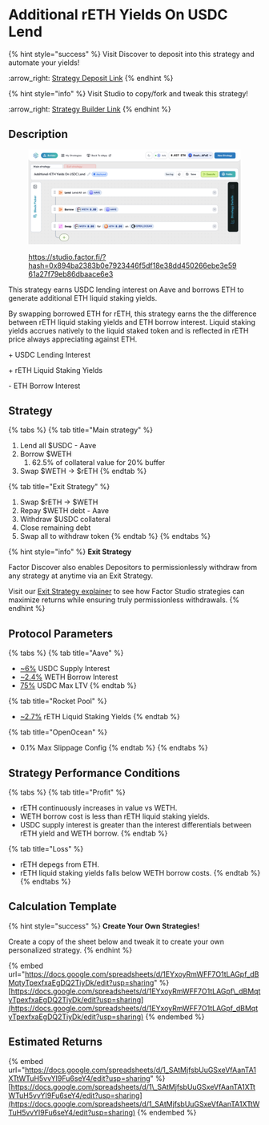 # Additional rETH Yields On USDC Lend

{% hint style="success" %}
Visit Discover to deposit into this strategy and automate your yields!

:arrow\_right: [Strategy Deposit Link](https://pro.factor.fi/strategies/0x99E11bF7f92b1D486F8D88Bc5F467C695836f8A2)
{% endhint %}

{% hint style="info" %}
Visit Studio to copy/fork and tweak this strategy!

:arrow\_right: [Strategy Builder Link](https://studio.factor.fi/?hash=0x894ba2383b0e7923446f5df18e38dd450266ebe3e5961a27f79eb86dbaace6e3)
{% endhint %}

## Description

<figure><img src="../../../../.gitbook/assets/image (1) (1) (1) (1) (1) (1).png" alt=""><figcaption><p><a href="https://studio.factor.fi/?hash=0x894ba2383b0e7923446f5df18e38dd450266ebe3e5961a27f79eb86dbaace6e3">https://studio.factor.fi/?hash=0x894ba2383b0e7923446f5df18e38dd450266ebe3e5961a27f79eb86dbaace6e3</a></p></figcaption></figure>

This strategy earns USDC lending interest on Aave and borrows ETH to generate additional ETH liquid staking yields.

By swapping borrowed ETH for rETH, this strategy earns the the difference between rETH liquid staking yields and ETH borrow interest. Liquid staking yields accrues natively to the liquid staked token and is reflected in rETH price always appreciating against ETH.

\+ USDC Lending Interest

\+ rETH Liquid Staking Yields

\- ETH Borrow Interest

## Strategy

{% tabs %}
{% tab title="Main strategy" %}
1. Lend all $USDC - Aave
2. Borrow $WETH
   1. 62.5% of collateral value for 20% buffer
3. Swap $WETH → $rETH
{% endtab %}

{% tab title="Exit Strategy" %}
1. Swap $rETH → $WETH
2. Repay $WETH debt - Aave
3. Withdraw $USDC collateral
4. Close remaining debt
5. Swap all to withdraw token
{% endtab %}
{% endtabs %}

{% hint style="info" %}
**Exit Strategy**

Factor Discover also enables Depositors to permissionlessly withdraw from any strategy at anytime via an Exit Strategy.

Visit our [Exit Strategy explainer](../../../../factor-studio/studio-pro/exit-strategy.md) to see how Factor Studio strategies can maximize returns while ensuring truly permissionless withdrawals.
{% endhint %}

## Protocol Parameters

{% tabs %}
{% tab title="Aave" %}
* [\~6%](https://app.aave.com/reserve-overview/?underlyingAsset=0xaf88d065e77c8cc2239327c5edb3a432268e5831\&marketName=proto_arbitrum_v3) USDC Supply Interest
* [\~2.4%](https://app.aave.com/reserve-overview/?underlyingAsset=0x82af49447d8a07e3bd95bd0d56f35241523fbab1\&marketName=proto_arbitrum_v3) WETH Borrow Interest
* [75%](https://app.aave.com/reserve-overview/?underlyingAsset=0xaf88d065e77c8cc2239327c5edb3a432268e5831\&marketName=proto_arbitrum_v3) USDC Max LTV
{% endtab %}

{% tab title="Rocket Pool" %}
* [\~2.7%](https://rocketpool.net/) rETH Liquid Staking Yields
{% endtab %}

{% tab title="OpenOcean" %}
* 0.1% Max Slippage Config
{% endtab %}
{% endtabs %}

## Strategy Performance Conditions

{% tabs %}
{% tab title="Profit" %}
* rETH continuously increases in value vs WETH.
* WETH borrow cost is less than rETH liquid staking yields.
* USDC supply interest is greater than the interest differentials between rETH yield and WETH borrow.
{% endtab %}

{% tab title="Loss" %}
* rETH depegs from ETH.
* rETH liquid staking yields falls below WETH borrow costs.
{% endtab %}
{% endtabs %}

## Calculation Template

{% hint style="success" %}
**Create Your Own Strategies!**

Create a copy of the sheet below and tweak it to create your own personalized strategy.
{% endhint %}

{% embed url="https://docs.google.com/spreadsheets/d/1EYxoyRmWFF7O1tLAGpf_dBMqtyTpexfxaEgDQ2TiyDk/edit?usp=sharing" %}
[https://docs.google.com/spreadsheets/d/1EYxoyRmWFF7O1tLAGpf\_dBMqtyTpexfxaEgDQ2TiyDk/edit?usp=sharing](https://docs.google.com/spreadsheets/d/1EYxoyRmWFF7O1tLAGpf_dBMqtyTpexfxaEgDQ2TiyDk/edit?usp=sharing)
{% endembed %}

## Estimated Returns

{% embed url="https://docs.google.com/spreadsheets/d/1_SAtMjfsbUuGSxeVfAanTA1XTtWTuH5vvYI9Fu6seY4/edit?usp=sharing" %}
[https://docs.google.com/spreadsheets/d/1\_SAtMjfsbUuGSxeVfAanTA1XTtWTuH5vvYI9Fu6seY4/edit?usp=sharing](https://docs.google.com/spreadsheets/d/1_SAtMjfsbUuGSxeVfAanTA1XTtWTuH5vvYI9Fu6seY4/edit?usp=sharing)
{% endembed %}
